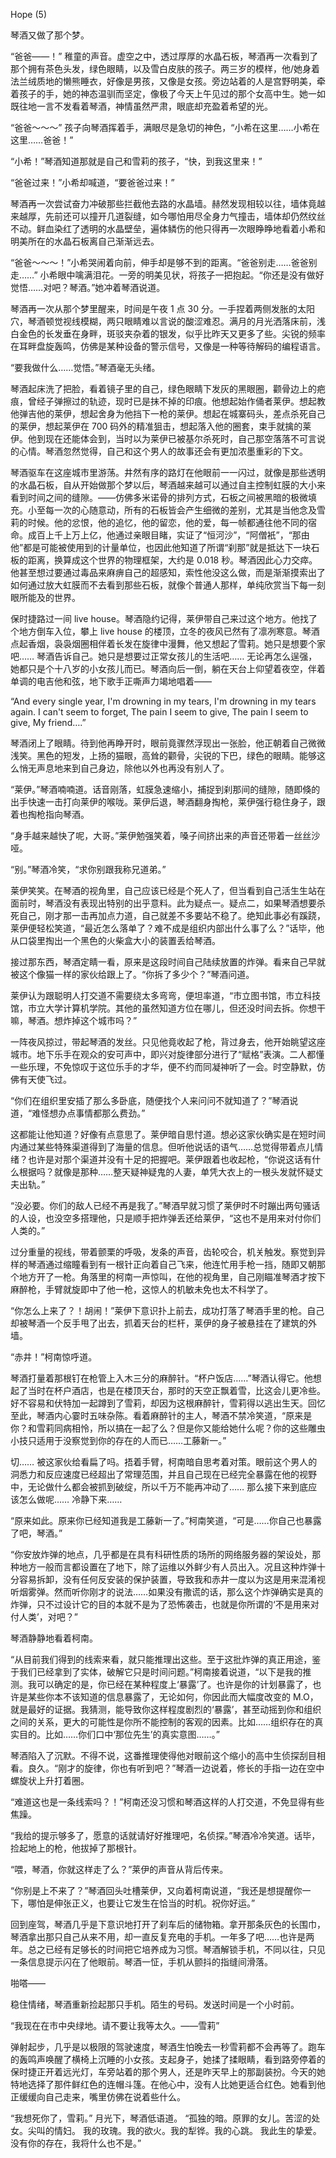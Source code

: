 Hope (5)

琴酒又做了那个梦。

“爸爸——！” 稚童的声音。虚空之中，透过厚厚的水晶石板，琴酒再一次看到了那个拥有茶色头发，绿色眼睛，以及雪白皮肤的孩子。两三岁的模样，他/她身着法兰绒质地的懒熊睡衣，好像是男孩，又像是女孩。旁边站着的人是宫野明美，牵着孩子的手，她的神态温驯而坚定，像极了今天上午见过的那个女高中生。她一如既往地一言不发看着琴酒，神情虽然严肃，眼底却充盈着希望的光。

“爸爸～～～” 孩子向琴酒挥着手，满眼尽是急切的神色，“小希在这里……小希在这里……爸爸！”

“小希！”琴酒知道那就是自己和雪莉的孩子，“快，到我这里来！”

“爸爸过来！”小希却喊道，“要爸爸过来！”

琴酒再一次尝试奋力冲破那些拦截他去路的水晶墙。赫然发现相较以往，墙体竟越来越厚，先前还可以撞开几道裂缝，如今哪怕用尽全身力气撞击，墙体却仍然纹丝不动。鲜血染红了透明的水晶壁垒，遍体鳞伤的他只得再一次眼睁睁地看着小希和明美所在的水晶石板离自己渐渐远去。

“爸爸～～～！”小希哭闹着向前，伸手却是够不到的距离。“爸爸别走……爸爸别走……” 小希眼中噙满泪花。一旁的明美见状，将孩子一把抱起。“你还是没有做好觉悟……对吧？琴酒。”她冲着琴酒说道。

琴酒再一次从那个梦里醒来，时间是午夜 1 点 30 分。一手捏着两侧发胀的太阳穴，琴酒顿觉视线模糊，两只眼睛难以言说的酸涩难忍。满月的月光洒落床前，浅白金色的长发垂在身畔，斑驳夹杂着的银发，似乎比昨天又更多了些。尖锐的频率在耳畔盘旋轰鸣，仿佛是某种设备的警示信号，又像是一种等待解码的编程语言。

“要我做什么……觉悟。”琴酒毫无头绪。

琴酒起床洗了把脸，看着镜子里的自己，绿色眼睛下发灰的黑眼圈，颧骨边上的疤痕，曾经子弹擦过的轨迹，现时已是抹不掉的印痕。他想起始作俑者莱伊。想起教他弹吉他的莱伊，想起舍身为他挡下一枪的莱伊。想起在城寨码头，差点杀死自己的莱伊，想起莱伊在 700 码外的精准狙击，想起落入他的圈套，束手就擒的莱伊。他到现在还能体会到，当时以为莱伊已被基尔杀死时，自己那空落落不可言说的心情。琴酒忽然觉得，自己和这个男人的故事还会有更加浓墨重彩的下文。

琴酒驱车在这座城市里游荡。井然有序的路灯在他眼前一一闪过，就像是那些透明的水晶石板，自从开始做那个梦以后，琴酒越来越可以通过自主控制虹膜的大小来看到时间之间的缝隙。——仿佛多米诺骨的排列方式，石板之间被黑暗的极微填充。小至每一次的心随意动，所有的石板皆会产生细微的差别，尤其是当他念及雪莉的时候。他的忿恨，他的追忆，他的留恋，他的爱，每一帧都通往他不同的宿命。成百上千上万上亿，他通过亲眼目睹，实证了“恒河沙”，“阿僧衹”，“那由他”都是可能被使用到的计量单位，也因此他知道了所谓“刹那”就是抵达下一块石板的距离，换算成这个世界的物理框架，大约是 0.018 秒。琴酒因此心力交瘁。他甚至想过要通过毒品来麻痹自己的超感知，索性他没这么做，而是渐渐摸索出了如何通过放大虹膜而不去看到那些石板，就像个普通人那样，单纯欣赏当下每一刻眼所能及的世界。

保时捷路过一间 live house。琴酒隐约记得，莱伊带自己来过这个地方。他找了个地方倒车入位，攀上 live house 的楼顶，立冬的夜风已然有了凛冽寒意。琴酒点起香烟，袅袅烟圈相伴着长发在旋律中漫舞，他又想起了雪莉。她只是想要个家吧…… 琴酒告诉自己。她只是想要过正常女孩儿的生活吧…… 无论再怎么逞强，她都只是个十八岁的小女孩儿而已。琴酒向后一倒，躺在天台上仰望着夜空，伴着单调的电吉他和弦，地下歌手正嘶声力竭地唱着——

“And every single year,
I'm drowning in my tears,
I'm drowning in my tears again.
I can't seem to forget,
The pain I seem to give,
The pain I seem to give,
My friend….”

琴酒闭上了眼睛。待到他再睁开时，眼前竟骤然浮现出一张脸，他正朝着自己微微浅笑。黑色的短发，上扬的猫眼，高耸的颧骨，尖锐的下巴，绿色的眼睛。能够这么悄无声息地来到自己身边，除他以外也再没有别人了。

“莱伊。”琴酒喃喃道。话音刚落，虹膜急速缩小，捕捉到刹那间的缝隙，随即倏的出手快速一击打向莱伊的喉咙。莱伊后退，琴酒翻身掏枪，莱伊强行稳住身子，跟着也掏枪指向琴酒。

“身手越来越快了呢，大哥。”莱伊勉强笑着，嗓子间挤出来的声音还带着一丝丝沙哑。

“别。”琴酒冷笑，“求你别跟我称兄道弟。”

莱伊笑笑。在琴酒的视角里，自己应该已经是个死人了，但当看到自己活生生站在面前时，琴酒没有表现出特别的出乎意料。此为疑点一。疑点二，如果琴酒想要杀死自己，刚才那一击再加点力道，自己就差不多要站不稳了。绝知此事必有蹊跷，莱伊便轻松笑道，“最近怎么落单了？难不成是组织内部出什么事了么？”话毕，他从口袋里掏出一个黑色的火柴盒大小的装置丢给琴酒。

接过那东西，琴酒定睛一看，原来是这段时间自己陆续放置的炸弹。看来自己早就被这个像猫一样的家伙给跟上了。“你拆了多少个？”琴酒问道。

莱伊认为跟聪明人打交道不需要绕太多弯弯，便坦率道，“市立图书馆，市立科技馆，市立大学计算机学院。其他的虽然知道方位在哪儿，但还没时间去拆。你想干嘛，琴酒。想炸掉这个城市吗？”

一阵夜风掠过，带起琴酒的发丝。只见他竟收起了枪，背过身去，他开始眺望这座城市。地下乐手在观众的安可声中，即兴对旋律部分进行了“赋格”表演。二人都懂一些乐理，不免惊叹于这位乐手的才华，便不约而同凝神听了一会。时空静默，仿佛有天使飞过。

“你们在组织里安插了那么多卧底，随便找个人来问问不就知道了？”琴酒说道，“难怪想办点事情都那么费劲。”

这都能让他知道？好像有点意思了。莱伊暗自思忖道。想必这家伙确实是在短时间内通过某些特殊渠道得到了海量的信息。但听他说话的语气……总觉得带着点儿情绪？也许是对那个渠道并没有十足的把握吧。莱伊跟着也收起枪，“你说这话有什么根据吗？就像是那种……整天疑神疑鬼的人妻，单凭大衣上的一根头发就怀疑丈夫出轨。”

“没必要。你们的敌人已经不再是我了。”琴酒早就习惯了莱伊时不时蹦出两句骚话的人设，也没空多搭理他，只是顺手把炸弹丢还给莱伊，“这也不是用来对付你们人类的。”

过分重量的视线，带着颤栗的呼吸，发条的声音，齿轮咬合，机关触发。察觉到异样的琴酒通过缩瞳看到有一根针正向着自己飞来，他连忙用手枪一挡，随即又朝那个地方开了一枪。角落里的柯南一声惊叫，在他的视角里，自己刚瞄准琴酒才按下麻醉枪，手臂就旋即中了他一枪，这惊人的机敏未免也太不科学了。

“你怎么上来了？！胡闹！”莱伊下意识扑上前去，成功打落了琴酒手里的枪。自己却被琴酒一个反手甩了出去，抓着天台的栏杆，莱伊的身子被悬挂在了建筑的外墙。

“赤井！”柯南惊呼道。

琴酒打量着那根钉在枪管上入木三分的麻醉针。“杯户饭店……”琴酒认得它。他想起了当时在杯户酒店，也是在楼顶天台，那时的天空正飘着雪，比这会儿更冷些。好不容易和伏特加一起蹲到了雪莉，却因为这根麻醉针，雪莉得以逃出生天。回忆至此，琴酒内心霎时五味杂陈。看着麻醉针的主人，琴酒不禁冷笑道，“原来是你？和雪莉同病相怜，所以搞在一起了么？但是你又能给她什么呢？你的这些雕虫小技只适用于没察觉到你的存在的人而已……工藤新一。”

切…… 被这家伙给看扁了吗。捂着手臂，柯南暗自思考着对策。眼前这个男人的洞悉力和反应速度已经超出了常理范围，并且自己现在已经完全暴露在他的视野中，无论做什么都会被抓到破绽，所以千万不能再冲动了…… 那么接下来到底应该怎么做呢…… 冷静下来……

“原来如此。原来你已经知道我是工藤新一了。”柯南笑道，“可是……你自己也暴露了吧，琴酒。”

“你安放炸弹的地点，几乎都是在具有科研性质的场所的网络服务器的架设处，那种地方一般而言都设置在了地下，除了运维以外鲜少有人员出入。况且这种炸弹十分容易拆卸，没有任何反安装的保护装置，导致我和赤井一度以为这是用来混淆视听烟雾弹。然而听你刚才的说法……如果没有撒谎的话，那么这个炸弹确实是真的炸弹，只不过设计它的目的本就不是为了恐怖袭击，也就是你所谓的‘不是用来对付人类’，对吧？”

琴酒静静地看着柯南。

“从目前我们得到的线索来看，就只能推理出这些。至于这批炸弹的真正用途，鉴于我们已经拿到了实体，破解它只是时间问题。”柯南接着说道，“以下是我的推测。我可以确定的是，你已经在某种程度上‘暴露’了。也许是你的计划暴露了，也许是某些你本不该知道的信息暴露了，无论如何，你因此而大幅度改变的 M.O，就是最好的证据。我猜测，能导致你这样程度剧烈的‘暴露’，甚至动摇到你和组织之间的关系，更大的可能性是你所不能控制的客观的因素。比如……组织存在的真实目的。比如……你们口中‘那位先生’的真实意图……。”

琴酒陷入了沉默。不得不说，这番推理使得他对眼前这个缩小的高中生侦探刮目相看。良久。“刚才的旋律，你也有听到吧？”琴酒一边说着，修长的手指一边在空中螺旋状上升打着圈。

“难道这也是一条线索吗？！”柯南还没习惯和琴酒这样的人打交道，不免显得有些焦躁。

“我给的提示够多了，愿意的话就请好好推理吧，名侦探。”琴酒冷冷笑道。话毕，捡起地上的枪，他拔掉了那根针。

“喂，琴酒，你就这样走了么？”莱伊的声音从背后传来。

“你别是上不来了？”琴酒回头吐槽莱伊，又向着柯南说道，“我还是想提醒你一下，哪怕是伸张正义，也要让它发生在恰当的时机。祝你好运。”

回到座驾，琴酒几乎是下意识地打开了刹车后的储物箱。拿开那条灰色的长围巾，琴酒拿出那只自己从来不用，却一直反复充电的手机。一年多了吧……也许是两年。总之已经有足够长的时间把它培养成为习惯。琴酒解锁手机，不同以往，只见一条信息提示闪在了他眼前。琴酒一怔，手机从颤抖的指缝间滑落。

啪嗒——

稳住情绪，琴酒重新捡起那只手机。陌生的号码。发送时间是一个小时前。

“我现在在市中央绿地。请不要让我等太久。——雪莉”

弹射起步，几乎是以极限的驾驶速度，琴酒生怕晚去一秒雪莉都不会再等了。跑车的轰鸣声唤醒了横椅上沉睡的小女孩。支起身子，她揉了揉眼睛，看到路旁停着的保时捷正开着远光灯，车旁站着的那个男人，还是昨天早上的那副装扮。今天的她特地选择了那件鲜红色的连帽斗篷。在他心中，没有人比她更适合红色。她看到他正缓缓向自己走来，嘴里仿佛在说着些什么。

“我想死你了，雪莉。”
月光下，琴酒低语道。
“孤独的暗。原罪的女儿。苦涩的处女。尖叫的情妇。
我的玫瑰。我的欲火。我的犁铧。我的心跳。
我此生的挚爱。没有你的存在，我将什么也不是。”
